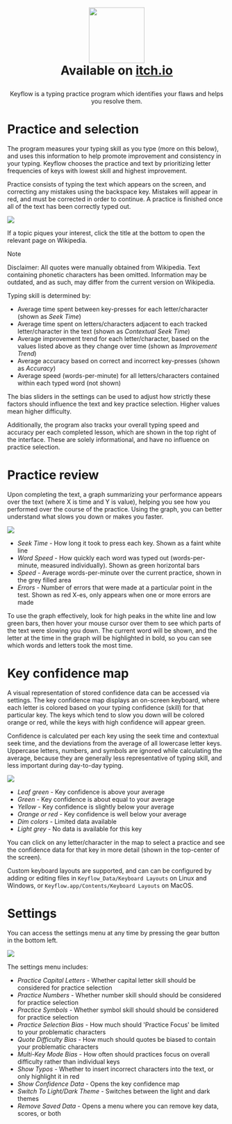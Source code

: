 <h1>
<p align="center">
  <img height=128 src="Assets/UI/Promo/Keyflow-Icon.webp">
  <br>Available on <a href="https://no-name-soft.itch.io/keyflow">itch.io</a>
</h1>
  <p align="center">
    Keyflow is a typing practice program which identifies your flaws and helps you resolve them.
  </p>
</p>

# Practice and selection

The program measures your typing skill as you type (more on this below), and uses this information
to help promote improvement and consistency in your typing. Keyflow chooses the practice and text
by prioritizing letter frequencies of keys with lowest skill and highest improvement.

Practice consists of typing the text which appears on the screen, and correcting any mistakes using
the backspace key. Mistakes will appear in red, and must be corrected in order to continue.
A practice is finished once all of the text has been correctly typed out.

![](./Screenshots/test.png)

If a topic piques your interest, click the title at the bottom to open the relevant page on Wikipedia.

> [!NOTE]
> Disclaimer: All quotes were manually obtained from Wikipedia. Text containing phonetic characters
> has been omitted. Information may be outdated, and as such, may differ from the current version on
> Wikipedia.

Typing skill is determined by:

- Average time spent between key-presses for each letter/character (shown as _Seek Time_)
- Average time spent on letters/characters adjacent to each tracked letter/character in the text (shown as _Contextual Seek Time_)
- Average improvement trend for each letter/character, based on the values listed above as they change over time (shown as _Improvement Trend_)
- Average accuracy based on correct and incorrect key-presses (shown as _Accuracy_)
- Average speed (words-per-minute) for all letters/characters contained within each typed word (not shown)

The bias sliders in the settings can be used to adjust how strictly these factors should influence
the text and key practice selection. Higher values mean higher difficulty.

Additionally, the program also tracks your overall typing speed and accuracy per each completed
lesson, which are shown in the top right of the interface. These are solely informational, and have
no influence on practice selection.

# Practice review

Upon completing the text, a graph summarizing your performance appears over the text (where X is
time and Y is value), helping you see how you performed over the course of the practice.
Using the graph, you can better understand what slows you down or makes you faster.

![](./Screenshots/graph.png)

- _Seek Time_ - How long it took to press each key. Shown as a faint white line
- _Word Speed_ - How quickly each word was typed out (words-per-minute, measured individually). Shown as green horizontal bars
- _Speed_ - Average words-per-minute over the current practice, shown in the grey filled area
- _Errors_ - Number of errors that were made at a particular point in the test. Shown as red X-es, only appears when one or more errors are made

To use the graph effectively, look for high peaks in the white line and low green bars, then
hover your mouse cursor over them to see which parts of the text were slowing you down. The
current word will be shown, and the letter at the time in the graph will be highlighted in
bold, so you can see which words and letters took the most time.

# Key confidence map

A visual representation of stored confidence data can be accessed via settings. The key
confidence map displays an on-screen keyboard, where each letter is colored based on your typing
confidence (skill) for that particular key. The keys which tend to slow you down will be colored
orange or red, while the keys with high confidence will appear green.

Confidence is calculated per each key using the seek time and contextual seek time, and the
deviations from the average of all lowercase letter keys. Uppercase letters, numbers, and symbols
are ignored while calculating the average, because they are generally less representative of
typing skill, and less important during day-to-day typing.

![](./Screenshots/confidence_map.png)

- _Leaf green_ - Key confidence is above your average
- _Green_ - Key confidence is about equal to your average
- _Yellow_ - Key confidence is slightly below your average
- _Orange or red_ - Key confidence is well below your average
- _Dim colors_ - Limited data available
- _Light grey_ - No data is available for this key

You can click on any letter/character in the map to select a practice and see the confidence data
for that key in more detail (shown in the top-center of the screen).

Custom keyboard layouts are supported, and can can be configured by adding or editing files in
`Keyflow_Data/Keyboard Layouts` on Linux and Windows, or `Keyflow.app/Contents/Keyboard Layouts`
on MacOS.

# Settings

You can access the settings menu at any time by pressing the gear button in the bottom left.

![](./Screenshots/settings_dark.png)

The settings menu includes:

- _Practice Capital Letters_ - Whether capital letter skill should be considered for practice selection
- _Practice Numbers_ - Whether number skill should should be considered for practice selection
- _Practice Symbols_ - Whether symbol skill should should be considered for practice selection
- _Practice Selection Bias_ - How much should 'Practice Focus' be limited to your problematic characters
- _Quote Difficulty Bias_ - How much should quotes be biased to contain your problematic characters
- _Multi-Key Mode Bias_ - How often should practices focus on overall difficulty rather than individual keys
- _Show Typos_ - Whether to insert incorrect characters into the text, or only highlight it in red
- _Show Confidence Data_ - Opens the key confidence map
- _Switch To Light/Dark Theme_ - Switches between the light and dark themes
- _Remove Saved Data_ - Opens a menu where you can remove key data, scores, or both
